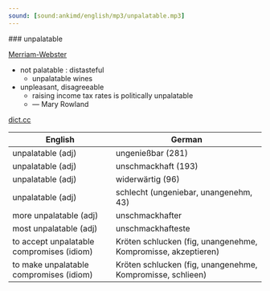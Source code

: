 ```yaml
---
sound: [sound:ankimd/english/mp3/unpalatable.mp3]
---
```


\### unpalatable

[Merriam-Webster](https://www.merriam-webster.com/dictionary/unpalatable)

- not palatable : distasteful
    - unpalatable wines
- unpleasant, disagreeable
    - raising income tax rates is politically unpalatable
    - — Mary Rowland

[dict.cc](https://www.dict.cc/unpalatable)

| English        | German       |
| -------------- | ------------ |
| unpalatable (adj) | ungenießbar (281) |
| unpalatable (adj) | unschmackhaft (193) |
| unpalatable (adj) | widerwärtig (96) |
| unpalatable (adj) | schlecht (ungeniebar, unangenehm, 43) |
| more unpalatable (adj) | unschmackhafter |
| most unpalatable (adj) | unschmackhafteste |
| to accept unpalatable compromises (idiom) | Kröten schlucken (fig, unangenehme, Kompromisse, akzeptieren) |
| to make unpalatable compromises (idiom) | Kröten schlucken (fig, unangenehme, Kompromisse, schlieen) |
